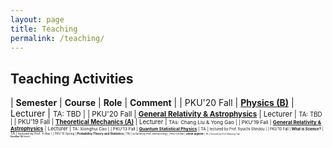```yaml
---
layout: page
title: Teaching
permalink: /teaching/
---
```


<style>
table {
  font-family: arial, sans-serif;
  border-collapse: collapse;
  width: 100%;
}

td, th {
  border: 1px solid #dddddd;
  text-align: left;
  padding: 8px;
}

tr:nth-child(odd) {
  background-color: #dddddd;
}
</style>

## Teaching Activities

| **Semester** | **Course** | **Role** | **Comment** | 
| PKU'20 Fall | [**Physics (B)**](phy20/phy20) | Lecturer | <small>TA: TBD |
| PKU'20 Fall | [**General Relativity & Astrophysics**](gr20/gr20) | Lecturer | <small>TA: TBD |
| PKU'19 Fall | [**Theoretical Mechanics (A)**](thmech19/thmech19) | Lecturer | <small>TAs: Chang Liu & Yong Gao |
| PKU'19 Fall | [**General Relativity & Astrophysics**](gr19/gr19) | Lecturer | <small>TA: Xionghui Cao |
| PKU'13 Fall | [**Quantum Statistical Physics**](qsp2013/qsp2013.html) | TA | <small>lectured by Prof. Ryuichi Shindou |
| PKU'10 Fall | **What is Science?** | TA | <small>lectured by Prof. Yi Rao |
| PKU'10 Spring | **Probability Theory and Statistics** | TA | <small>lectured by Prof. Zhenxi Dong |
| PKU'09 Fall | **Linear Algebra** | TA | <small>lectured by Prof. Maoying Tian <br>**Excellent TA** Award |
